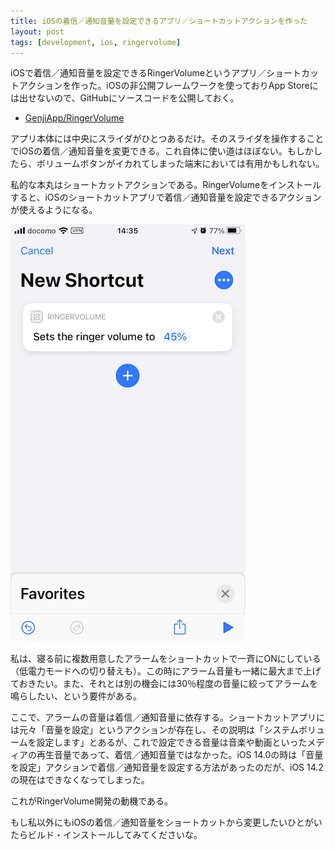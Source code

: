 ```yaml
---
title: iOSの着信／通知音量を設定できるアプリ／ショートカットアクションを作った
layout: post
tags: [development, ios, ringervolume]
---
```


iOSで着信／通知音量を設定できるRingerVolumeというアプリ／ショートカットアクションを作った。iOSの非公開フレームワークを使っておりApp Storeには出せないので、GitHubにソースコードを公開しておく。

- [GenjiApp/RingerVolume](https://github.com/GenjiApp/RingerVolume)

アプリ本体には中央にスライダがひとつあるだけ。そのスライダを操作することでiOSの着信／通知音量を変更できる。これ自体に使い道はほぼない。もしかしたら、ボリュームボタンがイカれてしまった端末においては有用かもしれない。

私的な本丸はショートカットアクションである。RingerVolumeをインストールすると、iOSのショートカットアプリで着信／通知音量を設定できるアクションが使えるようになる。

![](/blog/img/20201126/shortcuts_action.png)

私は、寝る前に複数用意したアラームをショートカットで一斉にONにしている（低電力モードへの切り替えも）。この時にアラーム音量も一緒に最大まで上げておきたい。また、それとは別の機会には30％程度の音量に絞ってアラームを鳴らしたい、という要件がある。

ここで、アラームの音量は着信／通知音量に依存する。ショートカットアプリには元々「音量を設定」というアクションが存在し、その説明は「システムボリュームを設定します」とあるが、これで設定できる音量は音楽や動画といったメディアの再生音量であって、着信／通知音量ではなかった。iOS 14.0の時は「音量を設定」アクションで着信／通知音量を設定する方法があったのだが、iOS 14.2の現在はできなくなってしまった。

これがRingerVolume開発の動機である。

もし私以外にもiOSの着信／通知音量をショートカットから変更したいひとがいたらビルド・インストールしてみてくださいな。